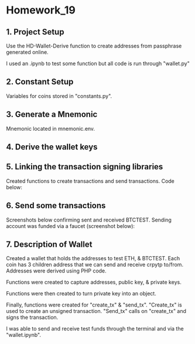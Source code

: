 # Homework_19


## 1. Project Setup

Use the HD-Wallet-Derive function to create addresses from passphrase generated online.

I used an .ipynb to test some function but all code is run through "wallet.py"

## 2. Constant Setup

Variables for coins stored in "constants.py".

## 3. Generate a Mnemonic

Mnemonic located in mnemonic.env.

## 4. Derive the wallet keys


## 5. Linking the transaction signing libraries

Created functions to create transactions and send transactions. Code below:

## 6. Send some transactions

Screenshots below confirming sent and received BTCTEST. Sending account was funded via a faucet (screenshot below):

## 7. Description of Wallet

Created a wallet that holds the addresses to test ETH, & BTCTEST. Each coin has 3 children address that we can send and receive crpytp to/from. Addresses were derived using PHP code.

Functions were created to capture addresses, public key, & private keys.

Functions were then created to turn private key into an object.

Finally, functions were created for "create_tx" & "send_tx". "Create_tx" is used to create an unsigned transaction. "Send_tx" calls on "create_tx" and signs the transaction.

I was able to send and receive test funds through the terminal and via the "wallet.ipynb".